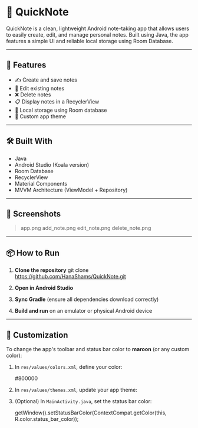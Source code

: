# 📝 QuickNote

QuickNote is a clean, lightweight Android note-taking app that allows users to easily create, edit, and manage personal notes. Built using Java, the app features a simple UI and reliable local storage using Room Database.

---

## 🚀 Features

- ✍️ Create and save notes  
- 📝 Edit existing notes  
- ❌ Delete notes  
- 📋 Display notes in a RecyclerView  
- 💾 Local storage using Room database  
- 🎨 Custom app theme  

---

## 🛠️ Built With

- Java  
- Android Studio (Koala version)  
- Room Database  
- RecyclerView  
- Material Components  
- MVVM Architecture (ViewModel + Repository)

---

## 📸 Screenshots

> app.png
> add_note.png
> edit_note.png
> delete_note.png

---

## 📦 How to Run

1. **Clone the repository**
   git clone https://github.com/HanaShams/QuickNote.git

2. **Open in Android Studio**

3. **Sync Gradle** (ensure all dependencies download correctly)

4. **Build and run** on an emulator or physical Android device

---

## 🎨 Customization

To change the app's toolbar and status bar color to **maroon** (or any custom color):

1. In `res/values/colors.xml`, define your color:

   <color name="status_bar_color">#800000</color> <!-- Maroon -->

2. In `res/values/themes.xml`, update your app theme:

  <style name="Base.Theme.QuickNote" parent="Theme.Material3.DayNight.NoActionBar">
    <item name="colorPrimary">@color/status_bar_color</item>
    <item name="colorPrimaryContainer">@color/status_bar_color</item>
    <item name="android:statusBarColor">@color/status_bar_color</item>
   </style>

3. (Optional) In `MainActivity.java`, set the status bar color:

   getWindow().setStatusBarColor(ContextCompat.getColor(this, R.color.status_bar_color));


